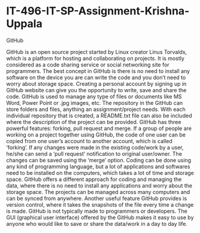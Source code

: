 # IT-496-IT-SP-Assignment-Krishna-Uppala
GitHub

GitHub is an open source project started by Linux creator Linus Torvalds, which is a platform for hosting and collaborating on projects. It is mostly considered as a code sharing service or social networking site for programmers. The best concept in GitHub is there is no need to install any software on the device you are can write the code and you don’t need to worry about storage space. Creating a personal account by signing up in GitHub website can give you the opportunity to write, save and share the code. 
GitHub is used to manage any type of files or documents like MS Word, Power Point or .jpg images, etc.  The repository in the GitHub can store folders and files, anything an assignment/project needs. With each individual repository that is created, a README.txt file can also be included where the description of the project can be provided. 
GitHub has three powerful features: forking, pull request and merge. If a group of people are working on a project together using GitHub, the code of one user can be copied from one user’s account to another account, which is called ‘forking’. If any changes were made in the existing code/work by a user, he/she can send a ‘pull request’ notification to original user/owner. The changes can be saved using the ‘merge’ option. 
Coding can be done using any kind of programming language, but a lot of applications and softwares need to be installed on the computers, which takes a lot of time and storage space. GitHub offers a different approach for coding and managing the data, where there is no need to install any applications and worry about the storage space. The projects can be managed across many computers and can be synced from anywhere. 
Another useful feature GitHub provides is version control, where it takes the snapshots of the file every time a change is made. GitHub is not typically made to programmers or developers. The GUI (graphical user interface) offered by the GitHub makes it easy to use by anyone who would like to save or share the data/work in a day to day life.

